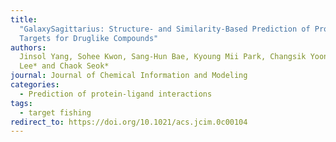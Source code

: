 ```yaml
---
title:
  "GalaxySagittarius: Structure- and Similarity-Based Prediction of Protein
  Targets for Druglike Compounds"
authors:
  Jinsol Yang, Sohee Kwon, Sang-Hun Bae, Kyoung Mii Park, Changsik Yoon, Ji-Hyun
  Lee* and Chaok Seok*
journal: Journal of Chemical Information and Modeling
categories:
  - Prediction of protein-ligand interactions
tags:
  - target fishing
redirect_to: https://doi.org/10.1021/acs.jcim.0c00104
---
```

